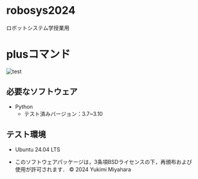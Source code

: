 # robosys2024
ロボットシステム学授業用

# plusコマンド
![test](https://github.com/yukimi749/robosys2024/actions/workflows/test.yml/badge.svg)

## 必要なソフトウェア
- Python
  - テスト済みバージョン：3.7~3.10

## テスト環境
- Ubuntu 24.04 LTS

- このソフトウェアパッケージは，3条項BSDライセンスの下，再頒布および使用が許可されます．
© 2024 Yukimi Miyahara
